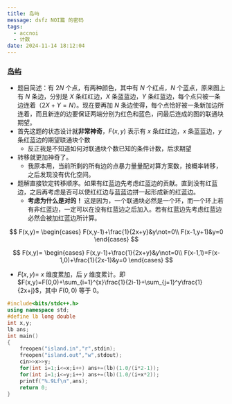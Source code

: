```yaml
---
title: 岛屿
message: dsfz NOI篇 的密码
tags:
  - accnoi
  - 计数
date: 2024-11-14 18:12:04
---
```

### [岛屿](http://47.92.197.167:5283/contest/552/problem/1)

- 题目简述：有 $2N$ 个点，有两种颜色，其中有 $N$ 个红点，$N$ 个蓝点，原来图上有 $N$ 条边，分别是 $X$ 条红红边，$X$ 条蓝蓝边，$Y$ 条红蓝边，每个点只被一条边连着（$2X+Y=N$）。现在要再加 $N$ 条边使得，每个点恰好被一条新加边所连着，而且新连的边要保证两端分别为红色和蓝色，问最后连成的图的联通块期望。
- 首先这题的状态设计就**非常神奇**，$F(x,y)$ 表示有 $x$ 条红红边，$x$ 条蓝蓝边，$y$ 条红蓝边的期望联通块个数
  - 反正我是不知道如何对联通块个数已知的条件计数，后求期望
- 转移就更加神奇了。
  - 我原本用，当前所剩的所有边的点暴力量量配对算方案数，按概率转移，之后发现没有优化空间。
- 题解直接钦定转移顺序。如果有红蓝边先考虑红蓝边的贡献。直到没有红蓝边，之后再考虑是否可以使红红边与蓝蓝边拼一起形成新的红蓝边。
  - **考虑为什么是对的！** 这是因为，一个联通块必然是一个环，而一个环上若有非红蓝边，一定可以在没有红蓝边之后加入。若有红蓝边先考虑红蓝边必然会被加红蓝边所计算。

$$
F(x,y)=
\begin{cases}
F(x,y-1)+\frac{1}{2x+y}&y\not=0\\
F(x-1,y+1)&y=0
\end{cases}
$$

$$
F(x,y)=
\begin{cases}
F(x,y-1)+\frac{1}{2x+y}&y\not=0\\
F(x-1,1)=F(x-1,0)+\frac{1}{2x-1}&y=0
\end{cases}
$$

- $F(x,y)=$ $x$ 维度累加，后 $y$ 维度累计。即 $F(x,y)=F(0,0)+\sum_{i=1}^{x}\frac{1}{2i-1}+\sum_{j=1}^y\frac{1}{2x+j}$，其中 $F(0,0)$ 等于 $0$。

```c++
#include<bits/stdc++.h>
using namespace std;
#define lb long double
int x,y;
lb ans;
int main()
{
	freopen("island.in","r",stdin);
    freopen("island.out","w",stdout);
	cin>>x>>y;
	for(int i=1;i<=x;i++) ans+=(lb)(1.0/(i*2-1));
	for(int i=1;i<=y;i++) ans+=(lb)(1.0/(i+x*2));
    printf("%.9Lf\n",ans);
	return 0;
}

```